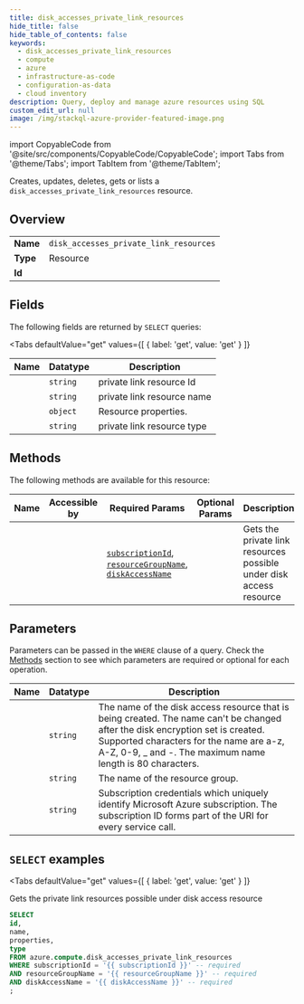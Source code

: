```yaml
--- 
title: disk_accesses_private_link_resources
hide_title: false
hide_table_of_contents: false
keywords:
  - disk_accesses_private_link_resources
  - compute
  - azure
  - infrastructure-as-code
  - configuration-as-data
  - cloud inventory
description: Query, deploy and manage azure resources using SQL
custom_edit_url: null
image: /img/stackql-azure-provider-featured-image.png
---
```


import CopyableCode from '@site/src/components/CopyableCode/CopyableCode';
import Tabs from '@theme/Tabs';
import TabItem from '@theme/TabItem';

Creates, updates, deletes, gets or lists a <code>disk_accesses_private_link_resources</code> resource.

## Overview
<table><tbody>
<tr><td><b>Name</b></td><td><code>disk_accesses_private_link_resources</code></td></tr>
<tr><td><b>Type</b></td><td>Resource</td></tr>
<tr><td><b>Id</b></td><td><CopyableCode code="azure.compute.disk_accesses_private_link_resources" /></td></tr>
</tbody></table>

## Fields

The following fields are returned by `SELECT` queries:

<Tabs
    defaultValue="get"
    values={[
        { label: 'get', value: 'get' }
    ]}
>
<TabItem value="get">

<table>
<thead>
    <tr>
    <th>Name</th>
    <th>Datatype</th>
    <th>Description</th>
    </tr>
</thead>
<tbody>
<tr>
    <td><CopyableCode code="id" /></td>
    <td><code>string</code></td>
    <td>private link resource Id</td>
</tr>
<tr>
    <td><CopyableCode code="name" /></td>
    <td><code>string</code></td>
    <td>private link resource name</td>
</tr>
<tr>
    <td><CopyableCode code="properties" /></td>
    <td><code>object</code></td>
    <td>Resource properties.</td>
</tr>
<tr>
    <td><CopyableCode code="type" /></td>
    <td><code>string</code></td>
    <td>private link resource type</td>
</tr>
</tbody>
</table>
</TabItem>
</Tabs>

## Methods

The following methods are available for this resource:

<table>
<thead>
    <tr>
    <th>Name</th>
    <th>Accessible by</th>
    <th>Required Params</th>
    <th>Optional Params</th>
    <th>Description</th>
    </tr>
</thead>
<tbody>
<tr>
    <td><a href="#get"><CopyableCode code="get" /></a></td>
    <td><CopyableCode code="select" /></td>
    <td><a href="#parameter-subscriptionId"><code>subscriptionId</code></a>, <a href="#parameter-resourceGroupName"><code>resourceGroupName</code></a>, <a href="#parameter-diskAccessName"><code>diskAccessName</code></a></td>
    <td></td>
    <td>Gets the private link resources possible under disk access resource</td>
</tr>
</tbody>
</table>

## Parameters

Parameters can be passed in the `WHERE` clause of a query. Check the [Methods](#methods) section to see which parameters are required or optional for each operation.

<table>
<thead>
    <tr>
    <th>Name</th>
    <th>Datatype</th>
    <th>Description</th>
    </tr>
</thead>
<tbody>
<tr id="parameter-diskAccessName">
    <td><CopyableCode code="diskAccessName" /></td>
    <td><code>string</code></td>
    <td>The name of the disk access resource that is being created. The name can't be changed after the disk encryption set is created. Supported characters for the name are a-z, A-Z, 0-9, _ and -. The maximum name length is 80 characters.</td>
</tr>
<tr id="parameter-resourceGroupName">
    <td><CopyableCode code="resourceGroupName" /></td>
    <td><code>string</code></td>
    <td>The name of the resource group.</td>
</tr>
<tr id="parameter-subscriptionId">
    <td><CopyableCode code="subscriptionId" /></td>
    <td><code>string</code></td>
    <td>Subscription credentials which uniquely identify Microsoft Azure subscription. The subscription ID forms part of the URI for every service call.</td>
</tr>
</tbody>
</table>

## `SELECT` examples

<Tabs
    defaultValue="get"
    values={[
        { label: 'get', value: 'get' }
    ]}
>
<TabItem value="get">

Gets the private link resources possible under disk access resource

```sql
SELECT
id,
name,
properties,
type
FROM azure.compute.disk_accesses_private_link_resources
WHERE subscriptionId = '{{ subscriptionId }}' -- required
AND resourceGroupName = '{{ resourceGroupName }}' -- required
AND diskAccessName = '{{ diskAccessName }}' -- required
;
```
</TabItem>
</Tabs>
